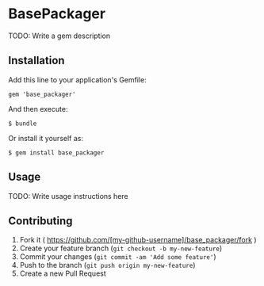# BasePackager

TODO: Write a gem description

## Installation

Add this line to your application's Gemfile:

    gem 'base_packager'

And then execute:

    $ bundle

Or install it yourself as:

    $ gem install base_packager

## Usage

TODO: Write usage instructions here

## Contributing

1. Fork it ( https://github.com/[my-github-username]/base_packager/fork )
2. Create your feature branch (`git checkout -b my-new-feature`)
3. Commit your changes (`git commit -am 'Add some feature'`)
4. Push to the branch (`git push origin my-new-feature`)
5. Create a new Pull Request
